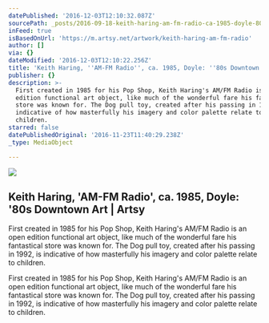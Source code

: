 ```yaml
---
datePublished: '2016-12-03T12:10:32.087Z'
sourcePath: _posts/2016-09-18-keith-haring-am-fm-radio-ca-1985-doyle-80s-downtown.md
inFeed: true
isBasedOnUrl: 'https://m.artsy.net/artwork/keith-haring-am-fm-radio'
author: []
via: {}
dateModified: '2016-12-03T12:10:22.256Z'
title: 'Keith Haring, ''AM-FM Radio'', ca. 1985, Doyle: ''80s Downtown Art | Artsy'
publisher: {}
description: >-
  First created in 1985 for his Pop Shop, Keith Haring's AM/FM Radio is an open
  edition functional art object, like much of the wonderful fare his fantastical
  store was known for. The Dog pull toy, created after his passing in 1992, is
  indicative of how masterfully his imagery and color palette relate to
  children.
starred: false
datePublishedOriginal: '2016-11-23T11:40:29.238Z'
_type: MediaObject

---
```

<article style=""><img src="https://imgflo.herokuapp.com/graph/2b2431f8e7ba7b0/222d13d47155ad5a03d087841c105955/noop.jpg?input=https%3A%2F%2Fd32dm0rphc51dk.cloudfront.net%2FVPtyuyobiCBcPnBbc2okMA%2Fnormalized.jpg" /><h1>Keith Haring, 'AM-FM Radio', ca. 1985, Doyle: '80s Downtown Art | Artsy</h1><p>First created in 1985 for his Pop Shop, Keith Haring's AM/FM Radio is an open edition functional art object, like much of the wonderful fare his fantastical store was known for. The Dog pull toy, created after his passing in 1992, is indicative of how masterfully his imagery and color palette relate to children.</p></article>

First created in 1985 for his Pop Shop, Keith Haring's AM/FM Radio is an open edition functional art object, like much of the wonderful fare his fantastical store was known for. The Dog pull toy, created after his passing in 1992, is indicative of how masterfully his imagery and color palette relate to children.